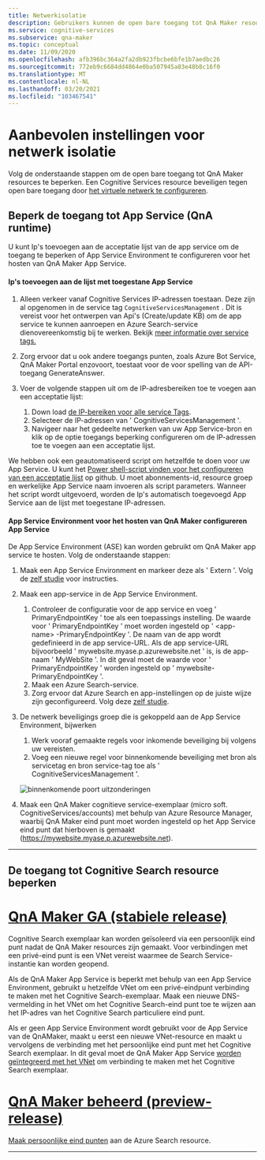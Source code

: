 ```yaml
---
title: Netwerkisolatie
description: Gebruikers kunnen de open bare toegang tot QnA Maker resources beperken.
ms.service: cognitive-services
ms.subservice: qna-maker
ms.topic: conceptual
ms.date: 11/09/2020
ms.openlocfilehash: afb396bc364a2fa2db923fbcbe6bfe1b7aedbc26
ms.sourcegitcommit: 772eb9c6684dd4864e0ba507945a83e48b8c16f0
ms.translationtype: MT
ms.contentlocale: nl-NL
ms.lasthandoff: 03/20/2021
ms.locfileid: "103467541"
---
```

# <a name="recommended-settings-for-network-isolation"></a>Aanbevolen instellingen voor netwerk isolatie

Volg de onderstaande stappen om de open bare toegang tot QnA Maker resources te beperken. Een Cognitive Services resource beveiligen tegen open bare toegang door [het virtuele netwerk te configureren](../../cognitive-services-virtual-networks.md?tabs=portal).

## <a name="restrict-access-to-app-service-qna-runtime"></a>Beperk de toegang tot App Service (QnA runtime)

U kunt Ip's toevoegen aan de acceptatie lijst van de app service om de toegang te beperken of App Service Environment te configureren voor het hosten van QnA Maker App Service.

#### <a name="add-ips-to-app-service-allow-list"></a>Ip's toevoegen aan de lijst met toegestane App Service

1. Alleen verkeer vanaf Cognitive Services IP-adressen toestaan. Deze zijn al opgenomen in de service tag `CognitiveServicesManagement` . Dit is vereist voor het ontwerpen van Api's (Create/update KB) om de app service te kunnen aanroepen en Azure Search-service dienovereenkomstig bij te werken. Bekijk [meer informatie over service tags.](../../../virtual-network/service-tags-overview.md)
2. Zorg ervoor dat u ook andere toegangs punten, zoals Azure Bot Service, QnA Maker Portal enzovoort, toestaat voor de voor spelling van de API-toegang GenerateAnswer.
3. Voer de volgende stappen uit om de IP-adresbereiken toe te voegen aan een acceptatie lijst:

   1. Down load [de IP-bereiken voor alle service Tags](https://www.microsoft.com/download/details.aspx?id=56519).
   2. Selecteer de IP-adressen van ' CognitiveServicesManagement '.
   3. Navigeer naar het gedeelte netwerken van uw App Service-bron en klik op de optie toegangs beperking configureren om de IP-adressen toe te voegen aan een acceptatie lijst.

We hebben ook een geautomatiseerd script om hetzelfde te doen voor uw App Service. U kunt het [Power shell-script vinden voor het configureren van een acceptatie lijst](https://github.com/pchoudhari/QnAMakerBackupRestore/blob/master/AddRestrictedIPAzureAppService.ps1) op github. U moet abonnements-id, resource groep en werkelijke App Service naam invoeren als script parameters. Wanneer het script wordt uitgevoerd, worden de Ip's automatisch toegevoegd App Service aan de lijst met toegestane IP-adressen.

#### <a name="configure-app-service-environment-to-host-qna-maker-app-service"></a>App Service Environment voor het hosten van QnA Maker configureren App Service
    
De App Service Environment (ASE) kan worden gebruikt om QnA Maker app service te hosten. Volg de onderstaande stappen:

1. Maak een App Service Environment en markeer deze als ' Extern '. Volg de [zelf studie](../../../app-service/environment/create-external-ase.md) voor instructies.
2.  Maak een app-service in de App Service Environment.
    1. Controleer de configuratie voor de app service en voeg ' PrimaryEndpointKey ' toe als een toepassings instelling. De waarde voor ' PrimaryEndpointKey ' moet worden ingesteld op ' \<app-name\> -PrimaryEndpointKey '. De naam van de app wordt gedefinieerd in de app service-URL. Als de app service-URL bijvoorbeeld ' mywebsite.myase.p.azurewebsite.net ' is, is de app-naam ' MyWebSite '. In dit geval moet de waarde voor ' PrimaryEndpointKey ' worden ingesteld op ' mywebsite-PrimaryEndpointKey '.
    2. Maak een Azure Search-service.
    3. Zorg ervoor dat Azure Search en app-instellingen op de juiste wijze zijn geconfigureerd. 
          Volg deze [zelf studie](../reference-app-service.md?tabs=v1#app-service).
3.  De netwerk beveiligings groep die is gekoppeld aan de App Service Environment, bijwerken
    1. Werk vooraf gemaakte regels voor inkomende beveiliging bij volgens uw vereisten.
    2. Voeg een nieuwe regel voor binnenkomende beveiliging met bron als servicetag en bron service-tag toe als ' CognitiveServicesManagement '.
       
    ![binnenkomende poort uitzonderingen](../media/inbound-ports.png)

4.  Maak een QnA Maker cognitieve service-exemplaar (micro soft. CognitiveServices/accounts) met behulp van Azure Resource Manager, waarbij QnA Maker eind punt moet worden ingesteld op het App Service eind punt dat hierboven is gemaakt (https://mywebsite.myase.p.azurewebsite.net).
    
---

## <a name="restrict-access-to-cognitive-search-resource"></a>De toegang tot Cognitive Search resource beperken

# <a name="qna-maker-ga-stable-release"></a>[QnA Maker GA (stabiele release)](#tab/v1)

Cognitive Search exemplaar kan worden geïsoleerd via een persoonlijk eind punt nadat de QnA Maker resources zijn gemaakt. Voor verbindingen met een privé-eind punt is een VNet vereist waarmee de Search Service-instantie kan worden geopend. 

Als de QnA Maker App Service is beperkt met behulp van een App Service Environment, gebruikt u hetzelfde VNet om een privé-eindpunt verbinding te maken met het Cognitive Search-exemplaar. Maak een nieuwe DNS-vermelding in het VNet om het Cognitive Search-eind punt toe te wijzen aan het IP-adres van het Cognitive Search particuliere eind punt. 

Als er geen App Service Environment wordt gebruikt voor de App Service van de QnAMaker, maakt u eerst een nieuwe VNet-resource en maakt u vervolgens de verbinding met het persoonlijke eind punt met het Cognitive Search exemplaar. In dit geval moet de QnA Maker App Service [worden geïntegreerd met het VNet](https://docs.microsoft.com/azure/app-service/web-sites-integrate-with-vnet) om verbinding te maken met het Cognitive Search exemplaar. 

#  <a name="qna-maker-managed-preview-release"></a>[QnA Maker beheerd (preview-release)](#tab/v2)

[Maak persoonlijke eind punten](../reference-private-endpoint.md) aan de Azure Search resource.

---
